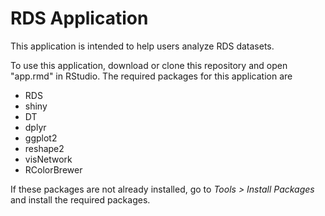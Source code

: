 # RDS Application

This application is intended to help users analyze RDS datasets. 

To use this application, download or clone this repository and open "app.rmd" in RStudio. The required packages for this application are 
* RDS
* shiny
* DT
* dplyr
* ggplot2
* reshape2
* visNetwork
* RColorBrewer

If these packages are not already installed, go to *Tools > Install Packages* and install the required packages.
